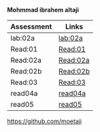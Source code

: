 **Mohmmad ibrahem altaji**

|Assessment    |Links                  |
|-----------   |---------              |
|lab:02a       |[lab:02a](./lab02a.md) |
|Read:01       |[Read:01](Read01.md)   |
|Read:02a      |[Read:02a](read02a.md) | 
|Read:02b      |[Read:02b](Read02b.md) | 
|Read:03       |[Read:03](Read03.md)   | 
|read04a       |[read04a](read04a.md)  |
|read05        |[read05](read05.md)    |

 https://github.com/moetaji

